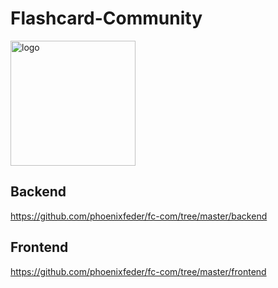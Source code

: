 # Flashcard-Community

<img src="https://github.com/phoenixfeder/fc-com/blob/master/graphics/logo.png" alt="logo" width="200">

## Backend

https://github.com/phoenixfeder/fc-com/tree/master/backend

## Frontend

https://github.com/phoenixfeder/fc-com/tree/master/frontend
